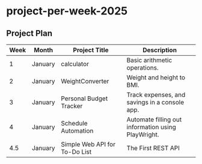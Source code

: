 # project-per-week-2025

## Project Plan

| Week | Month   | Project Title                 | Description                                        |
|------|---------|-------------------------------|----------------------------------------------------|
| 1    | January | calculator                    | Basic arithmetic operations.                       |
| 2    | January | WeightConverter               | Weight and height to BMI.                          |
| 3    | January | Personal Budget Tracker       | Track expenses, and savings in a console app.      |
| 4    | January | Schedule Automation           | Automate filling out information using PlayWright. |
| 4.5  | January | Simple Web API for To-Do List | The First REST API                                 |
